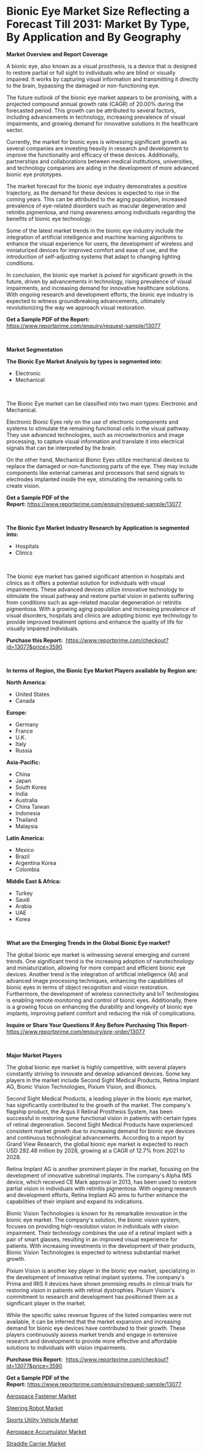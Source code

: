 <p><h1>Bionic Eye Market Size Reflecting a Forecast Till 2031: Market By Type, By Application and By Geography</h1></p><p><strong>Market Overview and Report Coverage</strong></p>
<p><p>A bionic eye, also known as a visual prosthesis, is a device that is designed to restore partial or full sight to individuals who are blind or visually impaired. It works by capturing visual information and transmitting it directly to the brain, bypassing the damaged or non-functioning eye.</p><p>The future outlook of the bionic eye market appears to be promising, with a projected compound annual growth rate (CAGR) of 20.00% during the forecasted period. This growth can be attributed to several factors, including advancements in technology, increasing prevalence of visual impairments, and growing demand for innovative solutions in the healthcare sector.</p><p>Currently, the market for bionic eyes is witnessing significant growth as several companies are investing heavily in research and development to improve the functionality and efficacy of these devices. Additionally, partnerships and collaborations between medical institutions, universities, and technology companies are aiding in the development of more advanced bionic eye prototypes.</p><p>The market forecast for the bionic eye industry demonstrates a positive trajectory, as the demand for these devices is expected to rise in the coming years. This can be attributed to the aging population, increased prevalence of eye-related disorders such as macular degeneration and retinitis pigmentosa, and rising awareness among individuals regarding the benefits of bionic eye technology.</p><p>Some of the latest market trends in the bionic eye industry include the integration of artificial intelligence and machine learning algorithms to enhance the visual experience for users, the development of wireless and miniaturized devices for improved comfort and ease of use, and the introduction of self-adjusting systems that adapt to changing lighting conditions.</p><p>In conclusion, the bionic eye market is poised for significant growth in the future, driven by advancements in technology, rising prevalence of visual impairments, and increasing demand for innovative healthcare solutions. With ongoing research and development efforts, the bionic eye industry is expected to witness groundbreaking advancements, ultimately revolutionizing the way we approach visual restoration.</p></p>
<p><strong>Get a Sample PDF of the Report:</strong> <a href="https://www.reportprime.com/enquiry/request-sample/13077">https://www.reportprime.com/enquiry/request-sample/13077</a></p>
<p>&nbsp;</p>
<p><strong>Market Segmentation</strong></p>
<p><strong>The Bionic Eye Market Analysis by types is segmented into:</strong></p>
<p><ul><li>Electronic</li><li>Mechanical</li></ul></p>
<p>&nbsp;</p>
<p><p>The Bionic Eye market can be classified into two main types: Electronic and Mechanical. </p><p>Electronic Bionic Eyes rely on the use of electronic components and systems to stimulate the remaining functional cells in the visual pathway. They use advanced technologies, such as microelectronics and image processing, to capture visual information and translate it into electrical signals that can be interpreted by the brain. </p><p>On the other hand, Mechanical Bionic Eyes utilize mechanical devices to replace the damaged or non-functioning parts of the eye. They may include components like external cameras and processors that send signals to electrodes implanted inside the eye, stimulating the remaining cells to create vision.</p></p>
<p><strong>Get a Sample PDF of the Report:</strong>&nbsp;<a href="https://www.reportprime.com/enquiry/request-sample/13077">https://www.reportprime.com/enquiry/request-sample/13077</a></p>
<p>&nbsp;</p>
<p><strong>The Bionic Eye Market Industry Research by Application is segmented into:</strong></p>
<p><ul><li>Hospitals</li><li>Clinics</li></ul></p>
<p>&nbsp;</p>
<p><p>The bionic eye market has gained significant attention in hospitals and clinics as it offers a potential solution for individuals with visual impairments. These advanced devices utilize innovative technology to stimulate the visual pathway and restore partial vision in patients suffering from conditions such as age-related macular degeneration or retinitis pigmentosa. With a growing aging population and increasing prevalence of visual disorders, hospitals and clinics are adopting bionic eye technology to provide improved treatment options and enhance the quality of life for visually impaired individuals.</p></p>
<p><strong>Purchase this Report:</strong>&nbsp; <a href="https://www.reportprime.com/checkout?id=13077&price=3590">https://www.reportprime.com/checkout?id=13077&price=3590</a></p>
<p>&nbsp;</p>
<p><strong>In terms of Region, the Bionic Eye Market Players available by Region are:</strong></p>
<p>
    <p> <strong> North America: </strong>
        <ul>
            <li>United States</li>
            <li>Canada</li>
        </ul>
        </p> 
    <p> <strong> Europe: </strong>
        <ul>
            <li>Germany</li>
            <li>France</li>
            <li>U.K.</li>
            <li>Italy</li>
            <li>Russia</li>
        </ul>
        </p> 
    <p> <strong> Asia-Pacific: </strong>
        <ul>
            <li>China</li>
            <li>Japan</li>
            <li>South Korea</li>
            <li>India</li>
            <li>Australia</li>
            <li>China Taiwan</li>
            <li>Indonesia</li>
            <li>Thailand</li>
            <li>Malaysia</li>
        </ul>
        </p> 
    <p> <strong> Latin America: </strong>
        <ul>
            <li>Mexico</li>
            <li>Brazil</li>
            <li>Argentina Korea</li>
            <li>Colombia</li>
        </ul>
        </p> 
    <p> <strong> Middle East & Africa: </strong>
        <ul>
            <li>Turkey</li>
            <li>Saudi</li>
            <li>Arabia</li>
            <li>UAE</li>
            <li>Korea</li>
        </ul>
    </p>
    </p>
<p>&nbsp;</p>
<p><strong>What are the Emerging Trends in the Global Bionic Eye market?</strong></p>
<p><p>The global bionic eye market is witnessing several emerging and current trends. One significant trend is the increasing adoption of nanotechnology and miniaturization, allowing for more compact and efficient bionic eye devices. Another trend is the integration of artificial intelligence (AI) and advanced image processing techniques, enhancing the capabilities of bionic eyes in terms of object recognition and vision restoration. Furthermore, the development of wireless connectivity and IoT technologies is enabling remote monitoring and control of bionic eyes. Additionally, there is a growing focus on enhancing the durability and longevity of bionic eye implants, improving patient comfort and reducing the risk of complications.</p></p>
<p><strong>Inquire or Share Your Questions If Any Before Purchasing This Report</strong>- <a href="https://www.reportprime.com/enquiry/pre-order/13077">https://www.reportprime.com/enquiry/pre-order/13077</a></p>
<p>&nbsp;</p>
<p><strong>Major Market Players</strong></p>
<p><p>The global bionic eye market is highly competitive, with several players constantly striving to innovate and develop advanced devices. Some key players in the market include Second Sight Medical Products, Retina Implant AG, Bionic Vision Technologies, Pixium Vision, and iBionics.</p><p>Second Sight Medical Products, a leading player in the bionic eye market, has significantly contributed to the growth of the market. The company's flagship product, the Argus II Retinal Prosthesis System, has been successful in restoring some functional vision in patients with certain types of retinal degeneration. Second Sight Medical Products have experienced consistent market growth due to increasing demand for bionic eye devices and continuous technological advancements. According to a report by Grand View Research, the global bionic eye market is expected to reach USD 292.48 million by 2028, growing at a CAGR of 12.7% from 2021 to 2028.</p><p>Retina Implant AG is another prominent player in the market, focusing on the development of innovative subretinal implants. The company's Alpha IMS device, which received CE Mark approval in 2013, has been used to restore partial vision in individuals with retinitis pigmentosa. With ongoing research and development efforts, Retina Implant AG aims to further enhance the capabilities of their implant and expand its indications.</p><p>Bionic Vision Technologies is known for its remarkable innovation in the bionic eye market. The company's solution, the bionic vision system, focuses on providing high-resolution vision in individuals with vision impairment. Their technology combines the use of a retinal implant with a pair of smart glasses, resulting in an improved visual experience for patients. With increasing investments in the development of their products, Bionic Vision Technologies is expected to witness substantial market growth.</p><p>Pixium Vision is another key player in the bionic eye market, specializing in the development of innovative retinal implant systems. The company's Prima and IRIS II devices have shown promising results in clinical trials for restoring vision in patients with retinal dystrophies. Pixium Vision's commitment to research and development has positioned them as a significant player in the market.</p><p>While the specific sales revenue figures of the listed companies were not available, it can be inferred that the market expansion and increasing demand for bionic eye devices have contributed to their growth. These players continuously assess market trends and engage in extensive research and development to provide more effective and affordable solutions to individuals with vision impairments.</p></p>
<p><strong>Purchase this Report:</strong>&nbsp;&nbsp;<a href="https://www.reportprime.com/checkout?id=13077&price=3590">https://www.reportprime.com/checkout?id=13077&price=3590</a></p>
<p></p>
<p><strong>Get a Sample PDF of the Report:</strong>&nbsp;<a href="https://www.reportprime.com/enquiry/request-sample/13077">https://www.reportprime.com/enquiry/request-sample/13077</a></p>
<p><p><a href="https://github.com/ashepherd82/Market-Research-Report-List-2/blob/main/aerospace-fastener-market.md">Aerospace Fastener Market</a></p><p><a href="https://www.linkedin.com/pulse/steering-robot-market-size-2023-2030-global-industrial-4lade/">Steering Robot Market</a></p><p><a href="https://www.linkedin.com/pulse/sports-utility-vehicle-market-size-2023-2030-global-industrial-ovzne/">Sports Utility Vehicle Market</a></p><p><a href="https://github.com/FassouRP/Market-Research-Report-List-2/blob/main/aerospace-accumulator-market.md">Aerospace Accumulator Market</a></p><p><a href="https://www.linkedin.com/pulse/straddle-carrier-market-insights-players-forecast-till-2030-4ytbe/">Straddle Carrier Market</a></p></p>